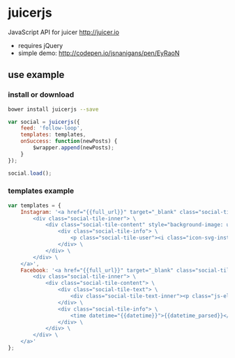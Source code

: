 # juicerjs
JavaScript API for juicer http://juicer.io
- requires jQuery
- simple demo: http://codepen.io/jsnanigans/pen/EyRaoN


## use example
### install or download
```bash
bower install juicerjs --save
```
```javascript
var social = juicerjs({
	feed: 'follow-loop',
	templates: templates,
	onSuccess: function(newPosts) {
		$wrapper.append(newPosts);
	}
});

social.load();
```

### templates example
```javascript
var templates = {
	Instagram: '<a href="{{full_url}}" target="_blank" class="social-tile social-tile--instagram js-swiper-slide"> \
		<div class="social-tile-inner"> \
			<div class="social-tile-content" style="background-image: url(\'{{image}}\')"> \
				<div class="social-tile-info"> \
					<p class="social-tile-user"><i class="icon-svg-instagram-small"></i>{{poster_name}}</p> \
				</div> \
			</div> \
		</div> \
	</a>',
	Facebook: '<a href="{{full_url}}" target="_blank" class="social-tile social-tile--facebook js-swiper-slide"> \
		<div class="social-tile-inner"> \
			<div class="social-tile-content"> \
				<div class="social-tile-text"> \
					<div class="social-tile-text-inner"><p class="js-ellipsis">{{unformatted_message}}</p></div> \
				</div> \
				<div class="social-tile-info"> \
					<time datetime="{{datetime}}">{{datetime_parsed}}</time> \
				</div> \
			</div> \
		</div> \
	</a>'
};
```
